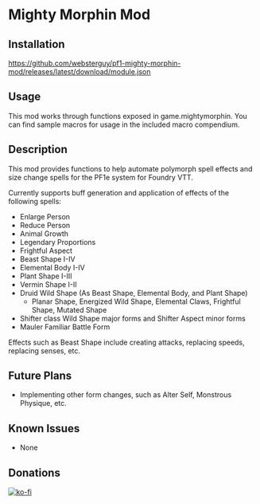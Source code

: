 # Mighty Morphin Mod
## Installation

https://github.com/websterguy/pf1-mighty-morphin-mod/releases/latest/download/module.json

## Usage

This mod works through functions exposed in game.mightymorphin. You can find sample macros for usage in the included macro compendium.

## Description

This mod provides functions to help automate polymorph spell effects and size change spells for the PF1e system for Foundry VTT.

Currently supports buff generation and application of effects of the following spells:
* Enlarge Person
* Reduce Person
* Animal Growth
* Legendary Proportions
* Frightful Aspect
* Beast Shape I-IV
* Elemental Body I-IV
* Plant Shape I-III
* Vermin Shape I-II
* Druid Wild Shape (As Beast Shape, Elemental Body, and Plant Shape)
  * Planar Shape, Energized Wild Shape, Elemental Claws, Frightful Shape, Mutated Shape
* Shifter class Wild Shape major forms and Shifter Aspect minor forms
* Mauler Familiar Battle Form

Effects such as Beast Shape include creating attacks, replacing speeds, replacing senses, etc.

## Future Plans

* Implementing other form changes, such as Alter Self, Monstrous Physique, etc.

## Known Issues

* None

## Donations

[![ko-fi](https://ko-fi.com/img/githubbutton_sm.svg)](https://ko-fi.com/Y8Y5TH8DM)
